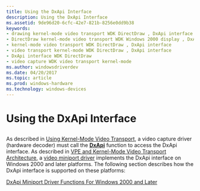 ```yaml
---
title: Using the DxApi Interface
description: Using the DxApi Interface
ms.assetid: 9de96d20-6cfc-42e7-821b-8256e0dd9b38
keywords:
- drawing kernel-mode video transport WDK DirectDraw , DxApi interface
- DirectDraw kernel-mode video transport WDK Windows 2000 display , DxApi interface
- kernel-mode video transport WDK DirectDraw , DxApi interface
- video transport kernel-mode WDK DirectDraw , DxApi interface
- DxApi interface WDK DirectDraw
- video capture WDK video transport kernel-mode
ms.author: windowsdriverdev
ms.date: 04/20/2017
ms.topic: article
ms.prod: windows-hardware
ms.technology: windows-devices
---
```


# Using the DxApi Interface


## <span id="ddk_using_the_dxapi_interface_gg"></span><span id="DDK_USING_THE_DXAPI_INTERFACE_GG"></span>


As described in [Using Kernel-Mode Video Transport](using-kernel-mode-video-transport.md), a video capture driver (hardware decoder) must call the [**DxApi**](https://msdn.microsoft.com/library/windows/hardware/ff557364) function to access the DxApi interface. As described in [VPE and Kernel-Mode Video Transport Architecture](vpe-and-kernel-mode-video-transport-architecture.md), a [video miniport driver](video-miniport-drivers-in-the-windows-2000-display-driver-model.md) implements the DxApi interface on Windows 2000 and later platforms. The following section describes how the DxApi interface is supported on these platforms:

[DxApi Miniport Driver Functions For Windows 2000 and Later](dxapi-miniport-driver-functions-for-windows-2000-and-later.md)

 

 





